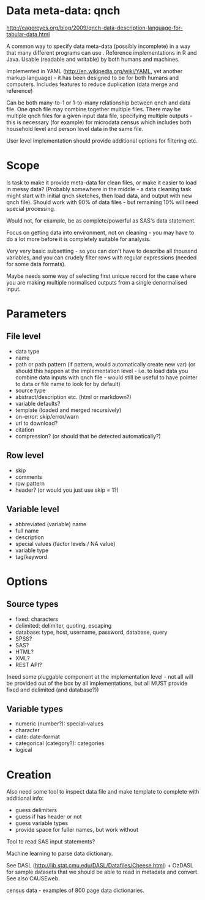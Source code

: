 Data meta-data: qnch
===============
http://eagereyes.org/blog/2009/qnch-data-description-language-for-tabular-data.html

A common way to specify data meta-data (possibly incomplete) in a way that
many different programs can use . Reference implementations in R and Java.
Usable (readable and writable) by both humans and machines.

Implemented in YAML (http://en.wikipedia.org/wiki/YAML, yet another markup language) - it has been designed to be for both humans and computers. Includes features to reduce duplication (data merge and reference)

Can be both many-to-1 or 1-to-many relationship between qnch and data file. One qnch file may combine together multiple files. There may be multiple qnch files for a given input data file, specifying multiple outputs - this is necessary (for example) for microdata census which includes both household level and person level data in the same file.

User level implementation should provide additional options for filtering etc.

# Scope

Is task to make it provide meta-data for clean files, or make it easier to load in messy data? (Probably somewhere in the middle - a data cleaning task might start with initial qnch sketches, then load data, and output with new qnch file). Should work with 90% of data files - but remaining 10% will need special processing. 

Would not, for example, be as complete/powerful as SAS's data statement.  

Focus on getting data into environment, not on cleaning - you may have to do a lot more before it is completely suitable for analysis.

Very very basic subsetting - so you can don't have to describe all thousand variables, and you can crudely filter rows with regular expressions (needed for some data formats).

Maybe needs some way of selecting first unique record for the case where you are making multiple normalised outputs from a single denormalised input.

# Parameters

## File level

* data type
* name
* path or path pattern (if pattern, would automatically create new var) (or should this happen at the implementation level - i.e. to load data you combine data inputs with qnch file - would still be useful to have pointer to data or file name to look for by default)
* source type
* abstract/description etc. (html or markdown?)
* variable defaults?
* template (loaded and merged recursively)
* on-error: skip/error/warn 
* url to download?
* citation
* compression? (or should that be detected automatically?)

## Row level

* skip
* comments
* row pattern
* header? (or would you just use skip = 1?)

## Variable level

* abbreviated (variable) name
* full name
* description
* special values (factor levels / NA value)
* variable type 
* tag/keyword

# Options

## Source types

* fixed: characters
* delimited: delimiter, quoting, escaping
* database: type, host, username, password, database, query
* SPSS?
* SAS?
* HTML?
* XML?
* REST API?

(need some pluggable component at the implementation level - not all will be provided out of the box by all implementations, but all MUST provide fixed and delimited (and database?))

## Variable types

* numeric (number?): special-values
* character
* date: date-format
* categorical (category?): categories
* logical

# Creation

Also need some tool to inspect data file and make template to complete with additional info:

  * guess delimiters
  * guess if has header or not
  * guess variable types
  * provide space for fuller names, but work without

Tool to read SAS input statements?

Machine learning to parse data dictionary.

See DASL (http://lib.stat.cmu.edu/DASL/Datafiles/Cheese.html) + OzDASL for sample datasets that we should be able to read in metadata and convert.  See also CAUSEweb.

census data - examples of 800 page data dictionaries.
